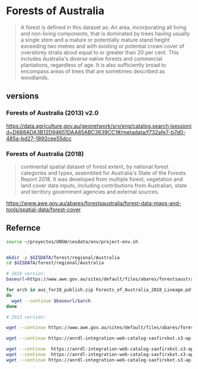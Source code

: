 #  Forests of Australia

> A forest is defined in this dataset as:
> An area, incorporating all living and non-living components, that is dominated by trees having usually a single stem and a mature or potentially mature stand height exceeding two metres and with existing or potential crown cover of overstorey​ strata about equal to or greater than 20 per cent. This includes Australia's diverse native forests and commercial plantations, regardless of age. It is also sufficiently broad to encompass areas of trees that are sometimes described as woodlands.


## versions
### Forests of Australia (2013) v2.0


https://data.agriculture.gov.au/geonetwork/srv/eng/catalog.search;jsessionid=D688ADA3B12D94651DAA85ABC3639CC1#/metadata/f732afe7-b7d0-485a-bd27-1892cee55dcc

### Forests of Australia (2018)

> continental spatial ​dataset of forest extent, by national forest categories and types, assembled for Australia's State of the Forests Report 2018. It was developed from multiple forest, vegetation and land cover data inputs, including contributions from Australian, state and territory government agencies and external sources.

https://www.awe.gov.au/abares/forestsaustralia/forest-data-maps-and-tools/spatial-data/forest-cover

## Refernce
>



```sh
source ~/proyectos/UNSW/cesdata/env/project-env.sh


mkdir -p $GISDATA/forest/regional/Australia
cd $GISDATA/forest/regional/Australia

# 2018 version:
baseurl=https://www.awe.gov.au/sites/default/files/abares/forestsaustralia/documents/datasets/sofr2018

for arch in aus_for18_publish.zip Forests_of_Australia_2018_Lineage.pdf Forests_of_Australia_2018_Lookup_tables.pdf Forests_of_Australia_2018_Metadata.pdf
do
  wget --continue $baseurl/$arch
done

# 2013 version:

wget --continue https://www.awe.gov.au/sites/default/files/abares/forestsaustralia/documents/datasets/foa13g9abfs20160212egialb132.zip

wget --continue https://anrdl-integration-web-catalog-saxfirxkxt.s3-ap-southeast-2.amazonaws.com/warehouse/9aaf/foa/2013_v2/foa13d9abfs20160212mwx______/ForOfAust2013_v2_Lineage.docx

wget --continue  https://anrdl-integration-web-catalog-saxfirxkxt.s3-ap-southeast-2.amazonaws.com/warehouse/9aaf/foa/2013_v2/foa13d9abfs20160212mwx______/ForOfAust2013_v2_AttribsAndLookupTables.docx
wget --continue  https://anrdl-integration-web-catalog-saxfirxkxt.s3-ap-southeast-2.amazonaws.com/warehouse/9aaf/foa/2013_v2/foa13g9abfs20160212egialb132.zip
wget --continue https://anrdl-integration-web-catalog-saxfirxkxt.s3-ap-southeast-2.amazonaws.com/warehouse/9aaf/foa/2013_v2/foa13g9abfs20160212gipalb132/foa13_v2_ExtAndDist.png
```
